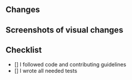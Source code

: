 <!-- 
write which issue this pull request closes
  example: closes #230
-->

## Changes
<!-- List all the changes that you did -->

## Screenshots of visual changes

## Checklist

- [] I followed code and contributing guidelines
- [] I wrote all needed tests
